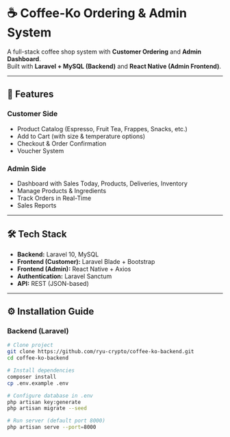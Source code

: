 # ☕ Coffee-Ko Ordering & Admin System

A full-stack coffee shop system with **Customer Ordering** and **Admin Dashboard**.  
Built with **Laravel + MySQL (Backend)** and **React Native (Admin Frontend)**.

---

## 🚀 Features

### Customer Side
- Product Catalog (Espresso, Fruit Tea, Frappes, Snacks, etc.)
- Add to Cart (with size & temperature options)
- Checkout & Order Confirmation
- Voucher System

### Admin Side
- Dashboard with Sales Today, Products, Deliveries, Inventory
- Manage Products & Ingredients
- Track Orders in Real-Time
- Sales Reports

---

## 🛠️ Tech Stack
- **Backend:** Laravel 10, MySQL  
- **Frontend (Customer):** Laravel Blade + Bootstrap  
- **Frontend (Admin):** React Native + Axios  
- **Authentication:** Laravel Sanctum  
- **API:** REST (JSON-based)

---

## ⚙️ Installation Guide

### Backend (Laravel)
```bash
# Clone project
git clone https://github.com/ryu-crypto/coffee-ko-backend.git
cd coffee-ko-backend

# Install dependencies
composer install
cp .env.example .env

# Configure database in .env
php artisan key:generate
php artisan migrate --seed

# Run server (default port 8000)
php artisan serve --port=8000
